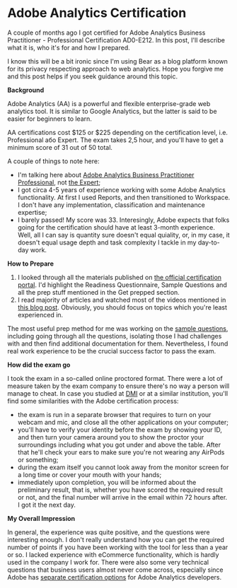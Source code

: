 # Adobe Analytics Certification

A couple of months ago I got certified for Adobe Analytics Business Practitioner - Professional Certification AD0-E212. In this post, I'll describe what it is, who it's for and how I prepared.

I know this will be a bit ironic since I'm using Bear as a blog platform known for its privacy respecting approach to web analytics. Hope you forgive me and this post helps if you seek guidance around this topic. 

**Background**

Adobe Analytics (AA) is a powerful and flexible enterprise-grade web analytics tool. It is similar to Google Analytics, but the latter is said to be easier for beginners to learn.

AA certifications cost $125 or $225 depending on the certification level, i.e. Professional або Expert. The exam takes 2,5 hour, and you'll have to get a minimum score of 31 out of 50 total. 

A couple of things to note here: 
* I'm talking here about [Adobe Analytics Business Practitioner Professional](https://experienceleague.adobe.com/docs/certification/program/technical-certifications/aa/aa-professional/aa-p-business.html), not [the Expert](https://experienceleague.adobe.com/docs/certification/program/technical-certifications/aa/aa-expert/aa-e-business.html?lang=en);
* I got circa 4-5 years of experience working with some Adobe Analytics functionality. At first I used Reports, and then transitioned to Workspace. I don't have any implementation, classification and maintenance expertise;  
* I barely passed! My score was 33. Interesingly, Adobe expects that folks going for the certification should have at least 3-month experience. Well, all I can say is quantity sure doesn't equal quiality, or, in my case, it doesn't equal usage depth and task complexity I tackle in my day-to-day work. 

**How to Prepare**

1. I looked through all the materials published on [the official certification portal](https://experienceleague.adobe.com/docs/certification/program/technical-certifications/aa/aa-professional/aa-p-business.html). I'd highlight the Readiness Questionnaire, Sample Questions and all the prep stuff mentioned in the Get prepped section. 
2. I read majority of articles and watched most of the videos mentioned in [this blog post](https://www.bounteous.com/insights/2021/11/09/how-prepare-adobe-analytics-business-practitioner-exam). Obviously, you should focus on topics which you're least experienced in.

The most useful prep method for me was working on the [sample questions](https://scorpion.caveon.com/launchpad/ad0-e212-adobe-analytics-business-practitioner-professional-copy-th4xdu), including going through all the questions, isolating those I had challenges with and then find additional documentation for them. Nevertheless, I found real work experience to be the crucial success factor to pass the exam. 

**How did the exam go**

I took the exam in a so-called online proctored format. There were a lot of measure taken by the exam company to ensure there's no way a person will manage to cheat. In case you studied at [DMI](https://digitalmarketinginstitute.com/) or at a similar institution, you'll find some similarities with the Adobe certification process: 
* the exam is run in a separate browser that requires to turn on your webcam and mic, and close all the other applications on your computer;
* you'll have to verify your identity before the exam by showing your ID, and then turn your camera around you to show the proctor your surroundings including what you got under and above the table. After that he'll check your ears to make sure you're not wearing any AirPods or something;
* during the exam itself you cannot look away from the monitor screen for a long time or cover your mouth with your hands;
* immediately upon completion, you will be informed about the preliminary result, that is, whether you have scored the required result or not, and the final number will arrive in the email within 72 hours after. I got it the next day.

**My Overall Impression**

In general, the experience was quite positive, and the questions were interesting enough. I don't really understand how you can get the required number of points if you have been working with the tool for less than a year or so. I lacked experience with eCommerce functionality, which is hardly used in the company I work for. There were also some very technical questions that business users almost never come across, especially since Adobe has [separate certification options](https://experienceleague.adobe.com/docs/certification/program/technical-certifications/aa/aa-professional/aa-p-developer.html?lang=en) for Adobe Analytics developers.
